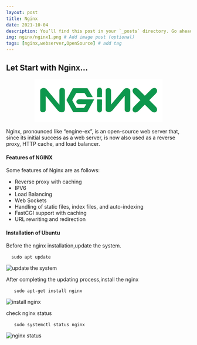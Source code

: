 ```yaml
---
layout: post
title: Nginx
date: 2021-10-04
description: You’ll find this post in your `_posts` directory. Go ahead and edit it and re-build the site to see your changes. # Add post description (optional)
img: nginx/nginx1.png # Add image post (optional)
tags: [nginx,webserver,OpenSource] # add tag
---
```


<h2>Let Start with Nginx...</h2> 
<p align="center">
<img src="/assets/img/nginx/nginx.png" width="350"/>
</p>
Nginx, pronounced like “engine-ex”, is an open-source web server that, since its initial success as a web server, is now also used as a reverse proxy, HTTP cache, and load balancer.


#### Features of NGINX

Some features of Nginx are as follows:

  * Reverse proxy with caching
  * IPV6
  * Load Balancing
  * Web Sockets
  * Handling of static files, index files, and auto-indexing
  * FastCGI support with caching
  * URL rewriting and redirection

#### Installation of Ubuntu 
Before the nginx installation,update the system.
 ```
   sudo apt update 
 ```
![update the system]({{site.baseurl}}/assets/img/nginx/update.png)

 After completing the updating process,install the nginx
 ```
    sudo apt-get install nginx
 ```
 ![install nginx]({{site.baseurl}}/assets/img/nginx/nginx_installation.png)
 
 check nginx status 
 ```
    sudo systemctl status nginx 
```
 ![nginx status]({{site.baseurl}}/assets/img/nginx/nginx_status_check.png)
